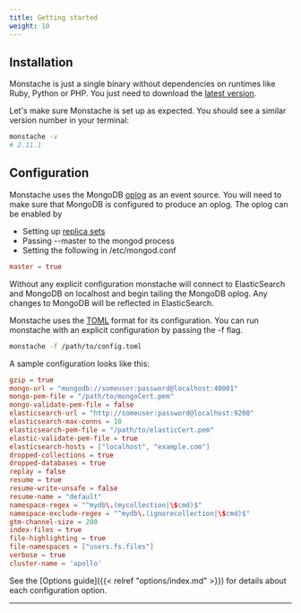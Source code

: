 ```yaml
---
title: Getting started
weight: 10
---
```


## Installation

Monstache is just a single binary without dependencies on runtimes like Ruby, Python or PHP. You just need to download the [latest version](https://github.com/rwynn/monstache/releases). 

Let's make sure Monstache is set up as expected. You should see a similar version number in your terminal:

```sh
monstache -v
# 2.11.1
```

## Configuration

Monstache uses the MongoDB [oplog](https://docs.mongodb.com/manual/core/replica-set-oplog/) as an event source. You will need to make sure that MongoDB is configured to
produce an oplog.  The oplog can be enabled by

+ Setting up [replica sets](http://docs.mongodb.org/manual/tutorial/deploy-replica-set/)
+ Passing --master to the mongod process
+ Setting the following in /etc/mongod.conf

```toml
master = true
```

Without any explicit configuration monstache will connect to ElasticSearch and MongoDB on localhost
and begin tailing the MongoDB oplog.  Any changes to MongoDB will be reflected in ElasticSearch.

Monstache uses the [TOML](https://github.com/toml-lang/toml) format for its configuration.  You can run 
monstache with an explicit configuration by passing the -f flag.

```sh
monstache -f /path/to/config.toml
```

A sample configuration looks like this:

```toml
gzip = true
mongo-url = "mongodb://someuser:password@localhost:40001"
mongo-pem-file = "/path/to/mongoCert.pem"
mongo-validate-pem-file = false
elasticsearch-url = "http://someuser:password@localhost:9200"
elasticsearch-max-conns = 10
elasticsearch-pem-file = "/path/to/elasticCert.pem"
elastic-validate-pem-file = true
elasticsearch-hosts = ["localhost", "example.com"]
dropped-collections = true
dropped-databases = true
replay = false
resume = true
resume-write-unsafe = false
resume-name = "default"
namespace-regex = "^mydb\.(mycollection|\$cmd)$"
namespace-exclude-regex = "^mydb\.(ignorecollection|\$cmd)$"
gtm-channel-size = 200
index-files = true
file-highlighting = true
file-namespaces = ["users.fs.files"]
verbose = true
cluster-name = 'apollo'
```

See the [Options guide]({{< relref "options/index.md" >}}) for details about each configuration
option.

---
